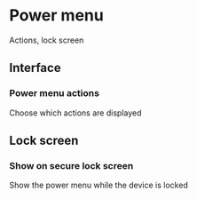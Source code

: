 # Power menu

Actions, lock screen

## Interface

### Power menu actions

Choose which actions are displayed

## Lock screen

### Show on secure lock screen

Show the power menu while the device is locked
